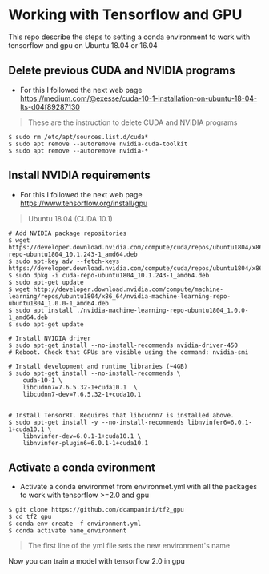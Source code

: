 # Working with Tensorflow and GPU
This repo describe the steps to setting a conda environment to work with tensorflow and gpu on Ubuntu 18.04 or 16.04

## Delete previous CUDA and NVIDIA programs
- For this I followed the next web page https://medium.com/@exesse/cuda-10-1-installation-on-ubuntu-18-04-lts-d04f89287130

> These are the instruction to delete CUDA and NVIDIA programs

```shell
$ sudo rm /etc/apt/sources.list.d/cuda*
$ sudo apt remove --autoremove nvidia-cuda-toolkit
$ sudo apt remove --autoremove nvidia-*
```

## Install NVIDIA requirements
- For this I followed the next web page https://www.tensorflow.org/install/gpu

> Ubuntu 18.04 (CUDA 10.1)

```shell
# Add NVIDIA package repositories
$ wget https://developer.download.nvidia.com/compute/cuda/repos/ubuntu1804/x86_64/cuda-repo-ubuntu1804_10.1.243-1_amd64.deb
$ sudo apt-key adv --fetch-keys https://developer.download.nvidia.com/compute/cuda/repos/ubuntu1804/x86_64/7fa2af80.pub
$ sudo dpkg -i cuda-repo-ubuntu1804_10.1.243-1_amd64.deb
$ sudo apt-get update
$ wget http://developer.download.nvidia.com/compute/machine-learning/repos/ubuntu1804/x86_64/nvidia-machine-learning-repo-ubuntu1804_1.0.0-1_amd64.deb
$ sudo apt install ./nvidia-machine-learning-repo-ubuntu1804_1.0.0-1_amd64.deb
$ sudo apt-get update

# Install NVIDIA driver
$ sudo apt-get install --no-install-recommends nvidia-driver-450
# Reboot. Check that GPUs are visible using the command: nvidia-smi

# Install development and runtime libraries (~4GB)
$ sudo apt-get install --no-install-recommends \
    cuda-10-1 \
    libcudnn7=7.6.5.32-1+cuda10.1  \
    libcudnn7-dev=7.6.5.32-1+cuda10.1


# Install TensorRT. Requires that libcudnn7 is installed above.
$ sudo apt-get install -y --no-install-recommends libnvinfer6=6.0.1-1+cuda10.1 \
    libnvinfer-dev=6.0.1-1+cuda10.1 \
    libnvinfer-plugin6=6.0.1-1+cuda10.1
```

## Activate a conda evironment 
- Activate a conda environmet from environmet.yml with all the packages to work with tensorflow >=2.0 and gpu
```
$ git clone https://github.com/dcampanini/tf2_gpu
$ cd tf2_gpu
$ conda env create -f environment.yml
$ conda activate name_environment
```

> The first line of the yml file sets the new environment's name

Now you can train a model with tensorflow 2.0 in gpu